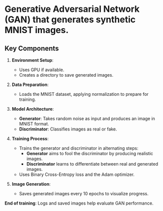 # Generative Adversarial Network (GAN) that generates synthetic MNIST images.

## Key Components

1. **Environment Setup**:
   - Uses GPU if available.
   - Creates a directory to save generated images.

2. **Data Preparation**:
   - Loads the MNIST dataset, applying normalization to prepare for training.

3. **Model Architecture**:
   - **Generator**: Takes random noise as input and produces an image in MNIST format.
   - **Discriminator**: Classifies images as real or fake.

4. **Training Process**:
   - Trains the generator and discriminator in alternating steps:
     - **Generator** aims to fool the discriminator by producing realistic images.
     - **Discriminator** learns to differentiate between real and generated images.
   - Uses Binary Cross-Entropy loss and the Adam optimizer.

5. **Image Generation**:
   - Saves generated images every 10 epochs to visualize progress.

**End of training**: Logs and saved images help evaluate GAN performance.
